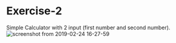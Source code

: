 # Exercise-2
Simple Calculator with 2 input (first number and second number).
![screenshot from 2019-02-24 16-27-59](https://user-images.githubusercontent.com/8944391/53297455-a39d1d00-3851-11e9-9f19-5b0b238afb86.png)

